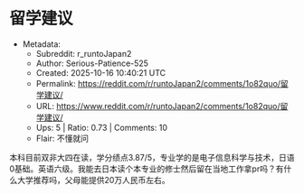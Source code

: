 # 留学建议

- Metadata:
  - Subreddit: r_runtoJapan2
  - Author: Serious-Patience-525
  - Created: 2025-10-16 10:40:21 UTC
  - Permalink: https://reddit.com/r/runtoJapan2/comments/1o82quo/留学建议/
  - URL: https://www.reddit.com/r/runtoJapan2/comments/1o82quo/留学建议/
  - Ups: 5 | Ratio: 0.73 | Comments: 10
  - Flair: 不懂就问


本科目前双非大四在读，学分绩点3.87/5，专业学的是电子信息科学与技术，日语0基础。英语六级。我能去日本读个本专业的修士然后留在当地工作拿pr吗？有什么大学推荐吗，父母能提供20万人民币左右。

